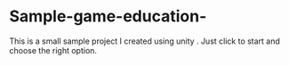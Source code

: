 # Sample-game-education-
This is a small sample project I created using unity . Just click to start and choose the right option.
